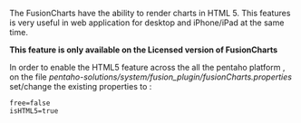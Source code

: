 The FusionCharts have the ability to render charts in HTML 5. This features is very useful in web application for desktop and iPhone/iPad at the same time.

**This feature is only available on the Licensed version of FusionCharts**

In order to enable the HTML5 feature across the all the pentaho platform , on the file _pentaho-solutions/system/fusion\_plugin/fusionCharts.properties_
set/change the existing properties to :
```
free=false
isHTML5=true
```